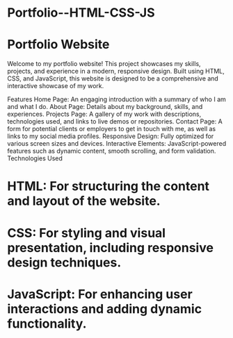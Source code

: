# Portfolio--HTML-CSS-JS




# Portfolio Website
Welcome to my portfolio website! This project showcases my skills, projects, and experience in a modern, responsive design. Built using HTML, CSS, and JavaScript, this website is designed to be a comprehensive and interactive showcase of my work.

Features
Home Page: An engaging introduction with a summary of who I am and what I do.
About Page: Details about my background, skills, and experiences.
Projects Page: A gallery of my work with descriptions, technologies used, and links to live demos or repositories.
Contact Page: A form for potential clients or employers to get in touch with me, as well as links to my social media profiles.
Responsive Design: Fully optimized for various screen sizes and devices.
Interactive Elements: JavaScript-powered features such as dynamic content, smooth scrolling, and form validation.
Technologies Used
# HTML: For structuring the content and layout of the website.
 # CSS: For styling and visual presentation, including responsive design techniques.
# JavaScript: For enhancing user interactions and adding dynamic functionality.

